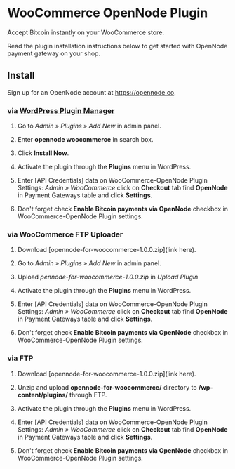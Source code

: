 # WooCommerce OpenNode Plugin

Accept Bitcoin instantly on your WooCommerce store.

Read the plugin installation instructions below to get started with OpenNode payment gateway on your shop.

## Install

Sign up for an OpenNode account at <https://opennode.co>.

### via [WordPress Plugin Manager](https://codex.wordpress.org/Plugins_Add_New_Screen)

1. Go to *Admin » Plugins » Add New* in admin panel.

2. Enter **opennode woocommerce** in search box.

3. Click **Install Now**.

4. Activate the plugin through the **Plugins** menu in WordPress.

5. Enter [API Credentials] data on WooCommerce-OpenNode Plugin Settings: *Admin » WooCommerce* click on **Checkout** tab find **OpenNode** in Payment Gateways table and click **Settings**.

6. Don't forget check **Enable Bitcoin payments via OpenNode** checkbox in WooCommerce-OpenNode Plugin settings.

### via WooCommerce FTP Uploader

1. Download [opennode-for-woocommerce-1.0.0.zip](link here).

2. Go to *Admin » Plugins » Add New* in admin panel.

3. Upload *pennode-for-woocommerce-1.0.0.zip* in *Upload Plugin*

4. Activate the plugin through the **Plugins** menu in WordPress.

5. Enter [API Credentials] data on WooCommerce-OpenNode Plugin Settings: *Admin » WooCommerce* click on **Checkout** tab find **OpenNode** in Payment Gateways table and click **Settings**.

6. Don't forget check **Enable Bitcoin payments via OpenNode** checkbox in WooCommerce-OpenNode Plugin settings.

### via FTP

1. Download [opennode-for-woocommerce-1.0.0.zip](link here).

2. Unzip and upload **opennode-for-woocommerce/** directory to **/wp-content/plugins/** through FTP.

3. Activate the plugin through the **Plugins** menu in WordPress.

4. Enter [API Credentials] data on WooCommerce-OpenNode Plugin Settings: *Admin » WooCommerce* click on **Checkout** tab find **OpenNode** in Payment Gateways table and click **Settings**.

5. Don't forget check **Enable Bitcoin payments via OpenNode** checkbox in WooCommerce-OpenNode Plugin settings.
